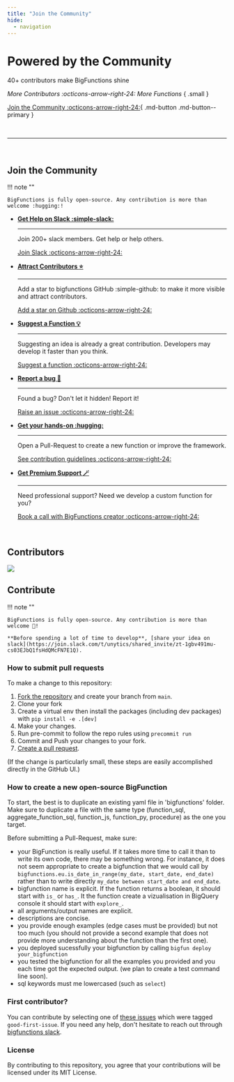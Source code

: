 ```yaml
---
title: "Join the Community"
hide:
  - navigation
---
```



<div class="hero" markdown>

# Powered by the Community

40+ contributors make BigFunctions shine

*More Contributors :octicons-arrow-right-24: More Functions*
{ .small }

[Join the Community :octicons-arrow-right-24:](#join-the-community){ .md-button .md-button--primary }


</div>

<br>

---

<br>

## Join the Community

!!! note ""

    BigFunctions is fully open-source. Any contribution is more than welcome :hugging:!


<div class="grid cards  " markdown>

-   [**Get Help on Slack :simple-slack:**](https://join.slack.com/t/unytics/shared_invite/zt-1gbv491mu-cs03EJbQ1fsHdQMcFN7E1Q)

    ---

    Join 200+ slack members. Get help or help others.

    [Join Slack :octicons-arrow-right-24:](https://join.slack.com/t/unytics/shared_invite/zt-1gbv491mu-cs03EJbQ1fsHdQMcFN7E1Q)


-   [**Attract Contributors :star:**](https://github.com/unytics/bigfunctions/)

    ---

    Add a star to bigfunctions GitHub :simple-github: to make it more visible and attract contributors.

    [Add a star on Github :octicons-arrow-right-24:](https://github.com/unytics/bigfunctions/)



-   [**Suggest a Function :bulb:**](https://github.com/unytics/bigfunctions/issues/new?assignees=&labels=new-bigfunction&projects=&template=0_new_bigfunction.yaml&title=%5Bnew%5D%3A+%60function_name%28argument1%2C+argument2%29%60)

    ---

    Suggesting an idea is already a great contribution. Developers may develop it faster than you think.

    [Suggest a function :octicons-arrow-right-24:](https://github.com/unytics/bigfunctions/issues/new?assignees=&labels=new-bigfunction&projects=&template=0_new_bigfunction.yaml&title=%5Bnew%5D%3A+%60function_name%28argument1%2C+argument2%29%60)


-   [**Report a bug :red_circle:**](https://github.com/unytics/bigfunctions/issues/new/choose)

    ---

    Found a bug? Don't let it hidden! Report it!

    [Raise an issue :octicons-arrow-right-24:](https://github.com/unytics/bigfunctions/issues/new/choose)


-   [**Get your hands-on :hugging:**](#contribute)

    ---

    Open a Pull-Request to create a new function or improve the framework.

    [See contribution guidelines :octicons-arrow-right-24:](#contribute)


-   [**Get Premium Support :magic_wand:**](https://calendar.app.google/zu54nNMHLVw7jYWy8)

    ---

    Need professional support? Need we develop a custom function for you?

    [Book a call with BigFunctions creator :octicons-arrow-right-24:](https://calendar.app.google/zu54nNMHLVw7jYWy8)

</div>



<br>



## Contributors

<a href="https://github.com/unytics/bigfunctions/graphs/contributors">
  <img src="https://contrib.rocks/image?repo=unytics/bigfunctions" />
</a>


<br>

## Contribute

!!! note ""

    BigFunctions is fully open-source. Any contribution is more than welcome 🤗!

    **Before spending a lot of time to develop**, [share your idea on slack](https://join.slack.com/t/unytics/shared_invite/zt-1gbv491mu-cs03EJbQ1fsHdQMcFN7E1Q).


### How to submit pull requests

To make a change to this repository:

1. [Fork the repository](https://docs.github.com/en/get-started/quickstart/fork-a-repo?tool=webui#forking-a-repository) and create your branch from `main`.
2. Clone your fork
3. Create a virtual env then install the packages (including dev packages) with `pip install -e .[dev]`
4. Make your changes.
5. Run pre-commit to follow the repo rules using `precommit run`
6. Commit and Push your changes to your fork.
7. [Create a pull request](https://docs.github.com/en/pull-requests/collaborating-with-pull-requests/proposing-changes-to-your-work-with-pull-requests/creating-a-pull-request-from-a-fork).

(If the change is particularly small, these steps are easily accomplished directly in the GitHub UI.)


### How to create a new open-source BigFunction

To start, the best is to duplicate an existing yaml file in 'bigfunctions' folder. Make sure to duplicate a file with the same type (function_sql, aggregate_function_sql, function_js, function_py, procedure) as the one you target.

Before submitting a Pull-Request, make sure:

- your BigFunction is really useful. If it takes more time to call it than to write its own code, there may be something wrong. For instance, it does not seem appropriate to create a bigfunction that we would call by `bigfunctions.eu.is_date_in_range(my_date, start_date, end_date)` rather than to write directly `my_date between start_date and end_date`.
- bigfunction name is explicit. If the function returns a boolean, it should start with `is_` or `has_`. It the function create a vizualisation in BigQuery console it should start with `explore_`.
- all arguments/output names are explicit.
- descriptions are concise.
- you provide enough examples (edge cases must be provided) but not too much (you should not provide a second example that does not provide more understanding about the function than the first one).
- you deployed sucessfully your bigfunction by calling `bigfun deploy your_bigfunction`
- you tested the bigfunction for all the examples you provided and you each time got the expected output. (we plan to create a test command line soon).
- sql keywords must me lowercased (such as `select`)


### First contributor?

You can contribute by selecting one of [these issues](https://github.com/unytics/bigfunctions/issues?q=is%3Aissue+is%3Aopen+label%3A%22good+first+issue%22) which were tagged `good-first-issue`. If you need any help, don't hesitate to reach out through [bigfunctions slack](https://join.slack.com/t/unytics/shared_invite/zt-1gbv491mu-cs03EJbQ1fsHdQMcFN7E1Q).


### License
By contributing to this repository, you agree that your contributions will be licensed under its MIT License.
